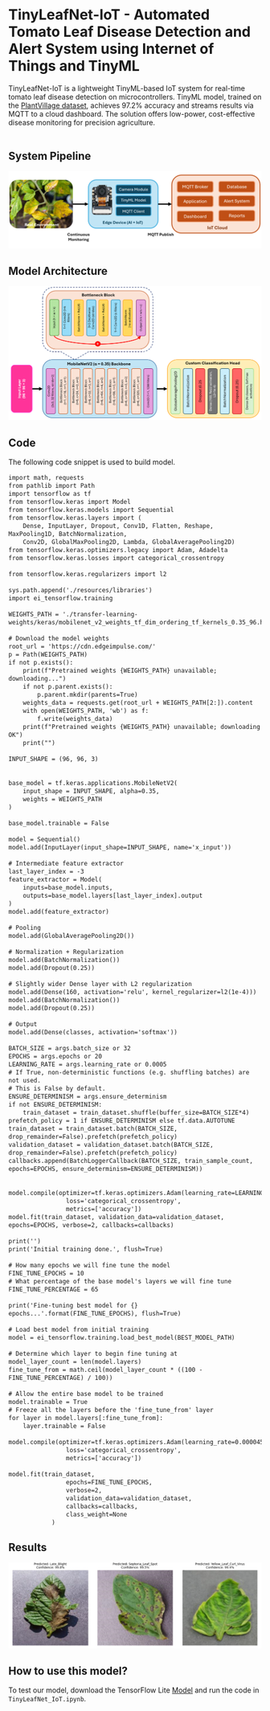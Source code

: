 # TinyLeafNet-IoT - Automated Tomato Leaf Disease Detection and Alert System using Internet of Things and TinyML
TinyLeafNet-IoT is a lightweight TinyML-based IoT system for real-time tomato leaf disease detection on microcontrollers. TinyML model, trained on the <a href="https://github.com/spMohanty/PlantVillage-Dataset">PlantVillage dataset</a>, achieves 97.2% accuracy and streams results via MQTT to a cloud dashboard. The solution offers low-power, cost-effective disease monitoring for precision agriculture.
<br/><br/>
## System Pipeline
<img src="images/system pipeline.png"/>

## Model Architecture

<img src="images/tinymlleafnet-iot_architecture.png"/>

## Code

The following code snippet is used to build model.
```
import math, requests
from pathlib import Path
import tensorflow as tf
from tensorflow.keras import Model
from tensorflow.keras.models import Sequential
from tensorflow.keras.layers import (
    Dense, InputLayer, Dropout, Conv1D, Flatten, Reshape, MaxPooling1D, BatchNormalization,
    Conv2D, GlobalMaxPooling2D, Lambda, GlobalAveragePooling2D)
from tensorflow.keras.optimizers.legacy import Adam, Adadelta
from tensorflow.keras.losses import categorical_crossentropy

from tensorflow.keras.regularizers import l2

sys.path.append('./resources/libraries')
import ei_tensorflow.training

WEIGHTS_PATH = './transfer-learning-weights/keras/mobilenet_v2_weights_tf_dim_ordering_tf_kernels_0.35_96.h5'

# Download the model weights
root_url = 'https://cdn.edgeimpulse.com/'
p = Path(WEIGHTS_PATH)
if not p.exists():
    print(f"Pretrained weights {WEIGHTS_PATH} unavailable; downloading...")
    if not p.parent.exists():
        p.parent.mkdir(parents=True)
    weights_data = requests.get(root_url + WEIGHTS_PATH[2:]).content
    with open(WEIGHTS_PATH, 'wb') as f:
        f.write(weights_data)
    print(f"Pretrained weights {WEIGHTS_PATH} unavailable; downloading OK")
    print("")

INPUT_SHAPE = (96, 96, 3)


base_model = tf.keras.applications.MobileNetV2(
    input_shape = INPUT_SHAPE, alpha=0.35,
    weights = WEIGHTS_PATH
)

base_model.trainable = False

model = Sequential()
model.add(InputLayer(input_shape=INPUT_SHAPE, name='x_input'))

# Intermediate feature extractor
last_layer_index = -3
feature_extractor = Model(
    inputs=base_model.inputs,
    outputs=base_model.layers[last_layer_index].output
)
model.add(feature_extractor)

# Pooling
model.add(GlobalAveragePooling2D())

# Normalization + Regularization
model.add(BatchNormalization())
model.add(Dropout(0.25))

# Slightly wider Dense layer with L2 regularization
model.add(Dense(160, activation='relu', kernel_regularizer=l2(1e-4)))
model.add(BatchNormalization())
model.add(Dropout(0.25))

# Output
model.add(Dense(classes, activation='softmax'))

BATCH_SIZE = args.batch_size or 32
EPOCHS = args.epochs or 20
LEARNING_RATE = args.learning_rate or 0.0005
# If True, non-deterministic functions (e.g. shuffling batches) are not used.
# This is False by default.
ENSURE_DETERMINISM = args.ensure_determinism
if not ENSURE_DETERMINISM:
    train_dataset = train_dataset.shuffle(buffer_size=BATCH_SIZE*4)
prefetch_policy = 1 if ENSURE_DETERMINISM else tf.data.AUTOTUNE
train_dataset = train_dataset.batch(BATCH_SIZE, drop_remainder=False).prefetch(prefetch_policy)
validation_dataset = validation_dataset.batch(BATCH_SIZE, drop_remainder=False).prefetch(prefetch_policy)
callbacks.append(BatchLoggerCallback(BATCH_SIZE, train_sample_count, epochs=EPOCHS, ensure_determinism=ENSURE_DETERMINISM))


model.compile(optimizer=tf.keras.optimizers.Adam(learning_rate=LEARNING_RATE),
                loss='categorical_crossentropy',
                metrics=['accuracy'])
model.fit(train_dataset, validation_data=validation_dataset, epochs=EPOCHS, verbose=2, callbacks=callbacks)

print('')
print('Initial training done.', flush=True)

# How many epochs we will fine tune the model
FINE_TUNE_EPOCHS = 10
# What percentage of the base model's layers we will fine tune
FINE_TUNE_PERCENTAGE = 65

print('Fine-tuning best model for {} epochs...'.format(FINE_TUNE_EPOCHS), flush=True)

# Load best model from initial training
model = ei_tensorflow.training.load_best_model(BEST_MODEL_PATH)

# Determine which layer to begin fine tuning at
model_layer_count = len(model.layers)
fine_tune_from = math.ceil(model_layer_count * ((100 - FINE_TUNE_PERCENTAGE) / 100))

# Allow the entire base model to be trained
model.trainable = True
# Freeze all the layers before the 'fine_tune_from' layer
for layer in model.layers[:fine_tune_from]:
    layer.trainable = False

model.compile(optimizer=tf.keras.optimizers.Adam(learning_rate=0.000045),
                loss='categorical_crossentropy',
                metrics=['accuracy'])

model.fit(train_dataset,
                epochs=FINE_TUNE_EPOCHS,
                verbose=2,
                validation_data=validation_dataset,
                callbacks=callbacks,
                class_weight=None
            )

```

## Results

<img src="images/results.png"/>

## How to use this model?
To test our model, download the TensorFlow Lite <a href="https://github.com/tim3in/TinyLeafNet-IoT/blob/main/model/tinyleafnetiot.lite">Model</a> and run the code in <code>TinyLeafNet_IoT.ipynb</code>.
